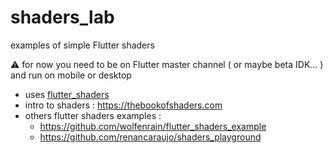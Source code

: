 # shaders_lab

examples of simple Flutter shaders 

⚠️ for now you need to be on Flutter master channel ( or maybe beta IDK... ) and run on mobile or desktop

- uses [flutter_shaders](https://github.com/jonahwilliams/flutter_shaders)
- intro to shaders : https://thebookofshaders.com
- others flutter shaders examples :
  - https://github.com/wolfenrain/flutter_shaders_example
  - https://github.com/renancaraujo/shaders_playground
